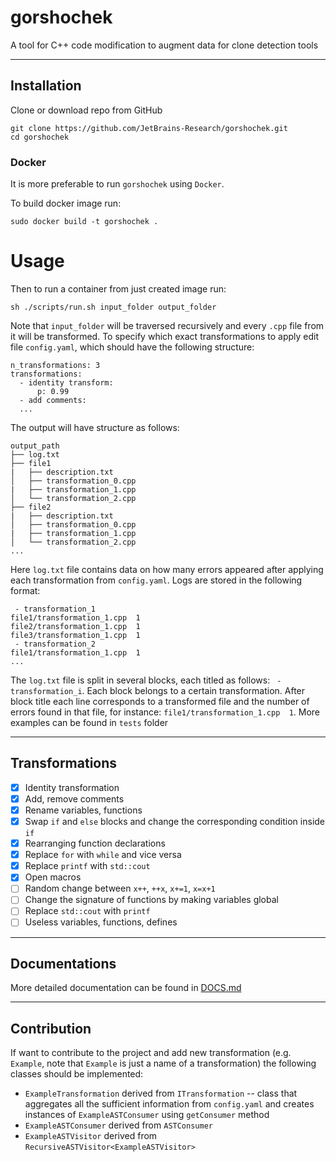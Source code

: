 # gorshochek
A tool for C++ code modification to augment data for clone detection tools

-------------
## Installation
Clone or download repo from GitHub
```(bash)
git clone https://github.com/JetBrains-Research/gorshochek.git
cd gorshochek
```
### Docker
It is more preferable to run `gorshochek` using `Docker`. 

To build docker image run:
```(bash)
sudo docker build -t gorshochek .
```
# Usage
Then to run a container from just created image run:
```(bash)
sh ./scripts/run.sh input_folder output_folder
```
Note that `input_folder` will be traversed recursively and every `.cpp` file from it will be transformed.
To specify which exact transformations to apply edit file `config.yaml`, which should have the following structure:
```
n_transformations: 3
transformations:
  - identity transform:
      p: 0.99
  - add comments:
  ...
```
The output will have structure as follows:
```
output_path
├── log.txt
├── file1
|   ├── description.txt
│   ├── transformation_0.cpp
|   ├── transformation_1.cpp
│   └── transformation_2.cpp
├── file2
|   ├── description.txt
│   ├── transformation_0.cpp
|   ├── transformation_1.cpp
│   └── transformation_2.cpp
...
```
Here `log.txt` file contains data on how many errors appeared after applying each transformation from `config.yaml`.
Logs are stored in the following format:
```
 - transformation_1
file1/transformation_1.cpp	1
file2/transformation_1.cpp	1
file3/transformation_1.cpp	1
 - transformation_2
file1/transformation_1.cpp	1
...
```
The `log.txt` file is split in several blocks, each titled as follows: ` - transformation_i`. 
Each block belongs to a certain transformation. After block title each line corresponds to a 
transformed file and the number of errors found in that file, for instance: `file1/transformation_1.cpp  1`. 
More examples can be found in `tests` folder

--------------
## Transformations

- [x] Identity transformation
- [x] Add, remove comments
- [x] Rename variables, functions
- [x] Swap `if` and `else` blocks and change the corresponding condition inside `if`
- [x] Rearranging function declarations
- [x] Replace `for` with `while` and vice versa 
- [x] Replace `printf` with `std::cout`
- [x] Open macros
- [ ] Random change between `x++`, `++x`, `x+=1`, `x=x+1`
- [ ] Change the signature of functions by making variables global
- [ ] Replace `std::cout` with `printf`
- [ ] Useless variables, functions, defines

--------------
## Documentations

More detailed documentation can be found in [DOCS.md](DOCS.md)

---------------
## Contribution

If want to contribute to the project and add new transformation (e.g. `Example`, note that `Example` 
is just a name of a transformation) the following classes should be implemented:
- `ExampleTransformation` derived from `ITransformation` --  class that aggregates all the sufficient
information from `config.yaml` and creates instances of `ExampleASTConsumer` using 
`getConsumer` method
- `ExampleASTConsumer` derived from `ASTConsumer`
- `ExampleASTVisitor` derived from `RecursiveASTVisitor<ExampleASTVisitor>`
